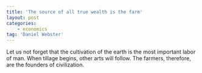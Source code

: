 ```yaml
---
title: 'The source of all true wealth is the farm'
layout: post
categories:
    - economics
tag: 'Daniel Webster'
---
```


Let us not forget that the cultivation of the earth is the most important labor of man. When tillage begins, other arts will follow. The farmers, therefore, are the founders of civilization.